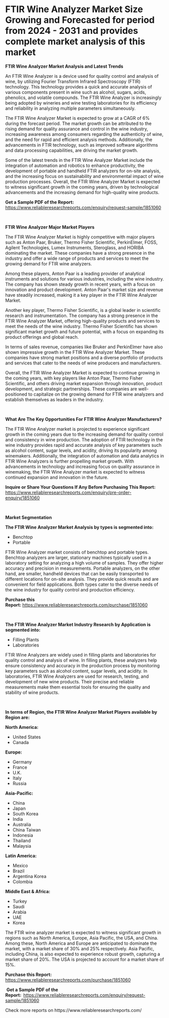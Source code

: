<p><h1>FTIR Wine Analyzer Market Size Growing and Forecasted for period from 2024 - 2031 and provides complete market analysis of this market</h1></p><p><strong>FTIR Wine Analyzer Market Analysis and Latest Trends</strong></p>
<p><p>An FTIR Wine Analyzer is a device used for quality control and analysis of wine, by utilizing Fourier Transform Infrared Spectroscopy (FTIR) technology. This technology provides a quick and accurate analysis of various components present in wine such as alcohol, sugars, acids, phenolics, and volatile compounds. The FTIR Wine Analyzer is increasingly being adopted by wineries and wine testing laboratories for its efficiency and reliability in analyzing multiple parameters simultaneously.</p><p>The FTIR Wine Analyzer Market is expected to grow at a CAGR of 6% during the forecast period. The market growth can be attributed to the rising demand for quality assurance and control in the wine industry, increasing awareness among consumers regarding the authenticity of wine, and the need for rapid and efficient analysis methods. Additionally, the advancements in FTIR technology, such as improved software algorithms and data processing capabilities, are driving the market growth.</p><p>Some of the latest trends in the FTIR Wine Analyzer Market include the integration of automation and robotics to enhance productivity, the development of portable and handheld FTIR analyzers for on-site analysis, and the increasing focus on sustainability and environmental impact of wine production processes. Overall, the FTIR Wine Analyzer Market is expected to witness significant growth in the coming years, driven by technological advancements and the increasing demand for high-quality wine products.</p></p>
<p><strong>Get a Sample PDF of the Report:&nbsp;</strong> <a href="https://www.reliableresearchreports.com/enquiry/request-sample/1851060">https://www.reliableresearchreports.com/enquiry/request-sample/1851060</a></p>
<p>&nbsp;</p>
<p><strong>FTIR Wine Analyzer Major Market Players</strong></p>
<p><p>The FTIR Wine Analyzer Market is highly competitive with major players such as Anton Paar, Bruker, Thermo Fisher Scientific, PerkinElmer, FOSS, Agilent Technologies, Lumex Instruments, Steroglass, and HORIBA dominating the market. These companies have a strong presence in the industry and offer a wide range of products and services to meet the growing demand for FTIR wine analyzers.</p><p>Among these players, Anton Paar is a leading provider of analytical instruments and solutions for various industries, including the wine industry. The company has shown steady growth in recent years, with a focus on innovation and product development. Anton Paar's market size and revenue have steadily increased, making it a key player in the FTIR Wine Analyzer Market.</p><p>Another key player, Thermo Fisher Scientific, is a global leader in scientific research and instrumentation. The company has a strong presence in the FTIR Wine Analyzer Market, offering high-quality products and services to meet the needs of the wine industry. Thermo Fisher Scientific has shown significant market growth and future potential, with a focus on expanding its product offerings and global reach.</p><p>In terms of sales revenue, companies like Bruker and PerkinElmer have also shown impressive growth in the FTIR Wine Analyzer Market. These companies have strong market positions and a diverse portfolio of products and services that cater to the needs of wine producers and manufacturers.</p><p>Overall, the FTIR Wine Analyzer Market is expected to continue growing in the coming years, with key players like Anton Paar, Thermo Fisher Scientific, and others driving market expansion through innovation, product development, and strategic partnerships. These companies are well-positioned to capitalize on the growing demand for FTIR wine analyzers and establish themselves as leaders in the industry.</p></p>
<p>&nbsp;</p>
<p><strong>What Are The Key Opportunities For FTIR Wine Analyzer Manufacturers?</strong></p>
<p><p>The FTIR Wine Analyzer market is projected to experience significant growth in the coming years due to the increasing demand for quality control and consistency in wine production. The adoption of FTIR technology in the wine industry provides rapid and accurate analysis of key parameters such as alcohol content, sugar levels, and acidity, driving its popularity among winemakers. Additionally, the integration of automation and data analytics in FTIR Wine Analyzers is further propelling market growth. With advancements in technology and increasing focus on quality assurance in winemaking, the FTIR Wine Analyzer market is expected to witness continued expansion and innovation in the future.</p></p>
<p><strong>Inquire or Share Your Questions If Any Before Purchasing This Report:</strong> <a href="https://www.reliableresearchreports.com/enquiry/pre-order-enquiry/1851060">https://www.reliableresearchreports.com/enquiry/pre-order-enquiry/1851060</a></p>
<p>&nbsp;</p>
<p><strong>Market Segmentation</strong></p>
<p><strong>The FTIR Wine Analyzer Market Analysis by types is segmented into:</strong></p>
<p><ul><li>Benchtop</li><li>Portable</li></ul></p>
<p><p>FTIR Wine Analyzer market consists of benchtop and portable types. Benchtop analyzers are larger, stationary machines typically used in a laboratory setting for analyzing a high volume of samples. They offer higher accuracy and precision in measurements. Portable analyzers, on the other hand, are smaller, handheld devices that can be easily transported to different locations for on-site analysis. They provide quick results and are convenient for field applications. Both types cater to the diverse needs of the wine industry for quality control and production efficiency.</p></p>
<p><strong>Purchase this Report:&nbsp;</strong><a href="https://www.reliableresearchreports.com/purchase/1851060">https://www.reliableresearchreports.com/purchase/1851060</a></p>
<p>&nbsp;</p>
<p><strong>The FTIR Wine Analyzer Market Industry Research by Application is segmented into:</strong></p>
<p><ul><li>Filling Plants</li><li>Laboratories</li></ul></p>
<p><p>FTIR Wine Analyzers are widely used in filling plants and laboratories for quality control and analysis of wine. In filling plants, these analyzers help ensure consistency and accuracy in the production process by monitoring key parameters such as alcohol content, sugar levels, and acidity. In laboratories, FTIR Wine Analyzers are used for research, testing, and development of new wine products. Their precise and reliable measurements make them essential tools for ensuring the quality and stability of wine products.</p></p>
<p>&nbsp;</p>
<p><strong>In terms of Region, the FTIR Wine Analyzer Market Players available by Region are:</strong></p>
<p>
    <p> <strong> North America: </strong>
        <ul>
            <li>United States</li>
            <li>Canada</li>
        </ul>
        </p> 
    <p> <strong> Europe: </strong>
        <ul>
            <li>Germany</li>
            <li>France</li>
            <li>U.K.</li>
            <li>Italy</li>
            <li>Russia</li>
        </ul>
        </p> 
    <p> <strong> Asia-Pacific: </strong>
        <ul>
            <li>China</li>
            <li>Japan</li>
            <li>South Korea</li>
            <li>India</li>
            <li>Australia</li>
            <li>China Taiwan</li>
            <li>Indonesia</li>
            <li>Thailand</li>
            <li>Malaysia</li>
        </ul>
        </p> 
    <p> <strong> Latin America: </strong>
        <ul>
            <li>Mexico</li>
            <li>Brazil</li>
            <li>Argentina Korea</li>
            <li>Colombia</li>
        </ul>
        </p> 
    <p> <strong> Middle East & Africa: </strong>
        <ul>
            <li>Turkey</li>
            <li>Saudi</li>
            <li>Arabia</li>
            <li>UAE</li>
            <li>Korea</li>
        </ul>
    </p>
    </p>
<p><p>The FTIR wine analyzer market is expected to witness significant growth in regions such as North America, Europe, Asia Pacific, the USA, and China. Among these, North America and Europe are anticipated to dominate the market, with a market share of 30% and 25% respectively. Asia Pacific, including China, is also expected to experience robust growth, capturing a market share of 20%. The USA is projected to account for a market share of 15%.</p></p>
<p><strong>Purchase this Report: </strong><a href="https://www.reliableresearchreports.com/purchase/1851060">https://www.reliableresearchreports.com/purchase/1851060</a></p>
<p>&nbsp;<strong>Get a Sample PDF of the Report:&nbsp;&nbsp;</strong><a href="https://www.reliableresearchreports.com/enquiry/request-sample/1851060">https://www.reliableresearchreports.com/enquiry/request-sample/1851060</a></p>
<p><strong></strong></p>
<p>Check more reports on https://www.reliableresearchreports.com/</p>